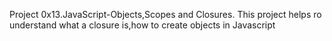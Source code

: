 Project 0x13.JavaScript-Objects,Scopes and Closures.
This project helps ro understand what a closure is,how to create objects in Javascript
